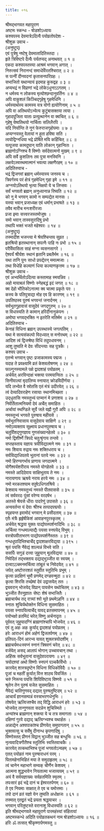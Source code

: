 ```yaml
---
title: ०१६
---
```

श्रीमद्‌भागवत महापुराण  
अष्टमः स्कन्धः - षोडशोऽध्यायः  
कश्यपस्य देवमात्रेऽदित्यै पयोव्रतोपदेशः -  
श्रीशुक उवाच -   
(अनुष्टुप्)   
एवं पुत्रेषु नष्टेषु देवमातादितिस्तदा ।   
हृते त्रिविष्टपे दैत्यैः पर्यतप्यद् अनाथवत् ॥ १ ॥   
एकदा कश्यपस्तस्या आश्रमं भगवान् अगात् ।   
निरुत्सवं निरानन्दं समाधेर्विरतश्चिरात् ॥ २ ॥   
स पत्नीं दीनवदनां कृतासनपरिग्रहः ।   
सभाजितो यथान्यायं इदमाह कुरूद्वह ॥ ३ ॥   
अप्यभद्रं न विप्राणां भद्रे लोकेऽधुनाऽऽगतम् ।   
न धर्मस्य न लोकस्य मृत्योश्छन्दानुवर्तिनः ॥ ४ ॥   
अपि वाकुशलं किञ्चिद्गृहेषु गृहमेधिनि ।   
धर्मस्यार्थस्य कामस्य यत्र योगो ह्ययोगिनाम् ॥ ५ ॥   
अपि वा अतिथयोऽभ्येत्य कुटुंबासक्तया त्वया ।   
गृहादपूजिता याताः प्रत्युत्थानेन वा क्वचित् ॥ ६ ॥   
गृहेषु येष्वतिथयो नार्चिताः सलिलैरपि ।   
यदि निर्यान्ति ते नूनं फेरुराजगृहोपमाः ॥ ७ ॥   
अप्यग्नयस्तु वेलायां न हुता हविषा सति ।   
त्वयोद्विग्नधिया भद्रे प्रोषिते मयि कर्हिचित् ॥ ८ ॥   
यत्पूजया कामदुघान् याति लोकान् गृहान्वितः ।   
ब्राह्मणोऽग्निश्च वै विष्णोः सर्वदेवात्मनो मुखम् ॥ ९ ॥   
अपि सर्वे कुशलिनः तव पुत्रा मनस्विनि ।   
लक्षयेऽस्वस्थमात्मानं भवत्या लक्षणैरहम् ॥ १० ॥   
अदितिरुवाच -   
भद्रं द्विजगवां ब्रह्मन् धर्मस्यास्य जनस्य च ।   
त्रिवर्गस्य परं क्षेत्रं गृहमेधिन् गृहा इमे ॥ ११ ॥   
अग्नयोऽतिथयो भृत्या भिक्षवो ये च लिप्सवः ।   
सर्वं भगवतो ब्रह्मन् अनुध्यानान्न रिष्यति ॥ १२ ॥   
को नु मे भगवन् कामो न सम्पद्येत मानसः ।   
यस्या भवान् प्रजाध्यक्ष एवं धर्मान् प्रभाषते ॥ १३ ॥   
तवैव मारीच मनःशरीरजाः   
प्रजा इमाः सत्त्वरजस्तमोजुषः ।   
समो भवान् तास्वसुरादिषु प्रभो   
तथापि भक्तं भजते महेश्वरः ॥ १४ ॥   
(अनुष्टुप्)   
तस्मादीश भजन्त्या मे श्रेयश्चिन्तय सुव्रत ।   
हृतश्रियो हृतस्थानान् सपत्नैः पाहि नः प्रभो ॥ १५ ॥   
परैर्विवासिता साहं मग्ना व्यसनसागरे ।   
ऐश्वर्यं श्रीर्यशः स्थानं हृतानि प्रबलैर्मम ॥ १६ ॥   
यथा तानि पुनः साधो प्रपद्येरन् ममात्मजाः ।   
तथा विधेहि कल्याणं धिया कल्याणकृत्तम ॥ १७ ॥   
श्रीशुक उवाच -   
एवं अभ्यर्थितोऽदित्या कस्तामाह स्मयन्निव ।   
अहो मायाबलं विष्णोः स्नेहबद्धं इदं जगत् ॥ १८ ॥   
क्व देहो भौतिकोऽनात्मा क्व चात्मा प्रकृतेः परः ।   
कस्य के पतिपुत्राद्या मोह एव हि कारणम् ॥ १९ ॥   
उपतिष्ठस्व पुरुषं भगवन्तं जनार्दनम् ।   
सर्वभूतगुहावासं वासुदेवं जगद्गुरुम् ॥ २० ॥   
स विधास्यति ते कामान् हरिर्दीनानुकंपनः ।   
अमोघा भगवद्भक्तिः न इतरेति मतिर्मम ॥ २१ ॥   
अदितिरुवाच -   
केनाहं विधिना ब्रह्मन् उपस्थास्ये जगत्पतिम् ।   
यथा मे सत्यसंकल्पो विदध्यात् स मनोरथम् ॥ २२ ॥   
आदिश त्वं द्विजश्रेष्ठ विधिं तदुपधावनम् ।   
आशु तुष्यति मे देवः सीदन्त्याः सह पुत्रकैः ।   
कश्यप उवाच -  
एतन्मे भगवान् पृष्टः प्रजाकामस्य पद्मजः ।   
यदाह ते प्रवक्ष्यामि व्रतं केशवतोषणम् ॥ २४ ॥   
फाल्गुनस्यामले पक्षे द्वादशाहं पयोव्रतम् ।   
अर्चयेत् अरविन्दाक्षं भक्त्या परमयान्वितः ॥ २५ ॥   
सिनीवाल्यां मृदालिप्य स्नायात् क्रोडविदीर्णया ।   
यदि लभ्येत वै स्रोतसि एतं मंत्रं उदीरयेत् ॥ २६ ॥   
त्वं देव्यादिवराहेण रसायाः स्थानमिच्छता ।   
उद्‌धृतासि नमस्तुभ्यं पाप्मानं मे प्रणाशय ॥ २७ ॥   
निर्वर्तितात्मनियमो देवं अर्चेत् समाहितः ।   
अर्चायां स्थण्डिले सूर्ये जले वह्नौ गुरौ अपि ॥ २८ ॥   
नमस्तुभ्यं भगवते पुरुषाय महीयसे ।   
सर्वभूतनिवासाय वासुदेवाय साक्षिणे ॥ २९ ॥   
नमोऽव्यक्ताय सूक्ष्माय प्रधानपुरुषाय च ।   
चतुर्विंशद्गुणज्ञाय गुणसंख्यानहेतवे ॥ ३० ॥   
नमो द्विशीर्ष्णे त्रिपदे चतुःश्रृंगाय तन्तवे ।   
सप्तहस्ताय यज्ञाय त्रयीविद्यात्मने नमः ॥ ३१ ॥   
नमः शिवाय रुद्राय नमः शक्तिधराय च ।   
सर्वविद्याधिपतये भूतानां पतये नमः ॥ ३२ ॥   
नमो हिरण्यगर्भाय प्राणाय जगदात्मने ।   
योगैश्वर्यशरीराय नमस्ते योगहेतवे ॥ ३३ ॥   
नमस्ते आदिदेवाय साक्षिभूताय ते नमः ।   
नारायणाय ऋषये नराय हरये नमः ॥ ३४ ॥   
नमो मरकतश्याम वपुषेऽधिगतश्रिये ।   
केशवाय नमस्तुभ्यं नमस्ते पीतवाससे ॥ ३५ ॥   
त्वं सर्ववरदः पुंसां वरेण्य वरदर्षभ ।   
अतस्ते श्रेयसे धीराः पादरेणुं उपासते ॥ ३६ ॥   
अन्ववर्तन्त यं देवाः श्रीश्च तत्पादपद्मयोः ।   
स्पृहयन्त इवामोदं भगवान् मे प्रसीदताम् ॥ ३७ ॥   
एतैः मंत्रैः हृर्हृषीकेशं आवाहनपुरस्कृतम् ।   
अर्चयेत् श्रद्धया युक्तः पाद्योपस्पर्शनादिभिः ॥ ३८ ॥   
अर्चित्वा गन्धमाल्याद्यैः पयसा स्नपयेद् विभुम् ।   
वस्त्रोपवीताभरण पाद्योपस्पर्शनैस्ततः ॥ ३९ ॥   
गन्धधूपादिभिश्चार्चेद् द्वादशाक्षरविद्यया ॥ ३९५ ।   
श्रृतं पयसि नैवेद्यं शाल्यन्नं विभवे सति ।   
ससर्पिः सगुडं दत्त्वा जुहुयान् मूलविद्यया ॥ ४० ॥   
निवेदितं तद्भक्ताय दद्याद्भुञ्जीत वा स्वयम् ।   
दत्त्वाऽऽचमनमर्चित्वा तांबूलं च निवेदयेत् ॥ ४१ ॥   
जपेत् अष्टोत्तरशतं स्तुवीत स्तुतिभिः प्रभुम् ।   
कृत्वा प्रदक्षिणं भूमौ प्रणमेद् दण्डवन्मुदा ॥ ४२ ॥   
कृत्वा शिरसि तच्छेषां देवं उद्वासयेत् ततः ।   
द्व्यवरान् भोजयेद् विप्रान् पायसेन यथोचितम् ॥ ४३ ॥   
भुञ्जीत तैरनुज्ञातः सेष्टः शेषं सभाजितैः ।   
ब्रह्मचार्यथ तद् रात्र्यां श्वो भूते प्रथमेऽहनि ॥ ४४ ॥   
स्नातः शुचिर्यथोक्तेन विधिना सुसमाहितः ।   
पयसा स्नापयित्वार्चेद् यावद् व्रतसमापनम् ॥ ४५ ॥   
पयोभक्षो व्रतमिदं चरेत् विष्णु अर्चनादृतः ।   
पूर्ववत् जुहुयादग्निं ब्राह्मणांश्चापि भोजयेत् ॥ ४६ ॥   
एवं तु अहः अहः कुर्याद् द्वादशाहं पयोव्रतम् ।   
हरेः आराधनं होमं अर्हणं द्विजतर्पणम् ॥ ४७ ॥   
प्रतिपत्-दिनं आरभ्य यावत् शुक्लत्रयोदशीम् ।   
ब्रह्मचर्यमधःस्वप्नं स्नानं त्रिषवणं चरेत् ॥ ४८ ॥   
वर्जयेत् असद् आलापं भोगान् उच्चावचान् तथा ।   
अहिंस्रः सर्वभूतानां वासुदेवपरायणः ॥ ४९ ॥   
त्रयोदश्यां अथो विष्णोः स्नपनं पञ्चकैर्विभोः ।   
कारयेत् शास्त्रदृष्टेन विधिना विधिकोविदैः ॥ ५० ॥   
पूजां च महतीं कुर्यात् वित्त शाठ्य विवर्जितः ।   
चरुं निरूप्य पयसि शिपिविष्टाय विष्णवे ॥ ५१ ॥   
श्रृतेन तेन पुरुषं यजेत सुसमाहितः ।   
नैवेद्यं चातिगुणवद् दद्यात् पुरुषतुष्टिदम् ॥ ५२ ॥   
आचार्यं ज्ञानसम्पन्नं वस्त्राभरणधेनुभिः ।   
तोषयेत् ऋत्विजश्चैव तद् विद्धि आराधनं हरेः ॥ ५३ ॥   
भोजयेत् तान्गुणवता सदन्नेन शुचिस्मिते ।   
अन्यांश्च ब्राह्मणान् शक्त्या ये च तत्र समागताः ॥ ५४ ॥   
दक्षिणां गुरवे दद्याद् ऋत्विग्भ्यश्च यथार्हतः ।   
अन्नाद्येन अश्वपाकांश्च प्रीणयेत् समुपागतान् ॥ ५५ ॥   
भुक्तवत्सु च सर्वेषु दीनान्ध कृपणादिषु ।   
विष्णोस्तत् प्रीणनं विद्वान् भुञ्जीत सह बन्धुभिः ॥ ५६ ॥   
नृत्यवादित्रगीतैश्च स्तुतिभिः स्वस्तिवाचकैः ।   
कारयेत् तत्कथाभिश्च पूजां भगवतोऽन्वहम् ॥ ५७ ॥   
एतत् पयोव्रतं नाम पुरुषाराधनं परम् ।   
पितामहेनाभिहितं मया ते समुदाहृतम् ॥ ५८ ॥   
त्वं चानेन महाभागे सम्यक् चीर्णेन केशवम् ।   
आत्मना शुद्धभावेन नियतात्मा भजाव्ययम् ॥ ५९ ॥   
अयं वै सर्वयज्ञाख्यः सर्वव्रतमिति स्मृतम् ।   
तपःसारं इदं भद्रे दानं च ईश्वरतर्पणम् ॥ ६० ॥   
ते एव नियमाः साक्षात् ते एव च यमोत्तमाः ।   
तपो दानं व्रतं यज्ञो येन तुष्यति अधोक्षजः ॥ ६१ ॥   
तस्मात् एतद्व्रतं भद्रे प्रयता श्रद्धयाचर ।   
भगवान् परितुष्टस्ते वरानाशु विधास्यति ॥ ६२ ॥   
इति श्रीमद्‌भागवते महापुराणे पारमहंस्यां संहितायां   
अष्टमस्कन्धे अदिति पयोव्रतकथनं नाम षोडशोऽध्यायः ॥ १६ ॥   
हरिः ॐ तत्सत् श्रीकृष्णार्पणमस्तु ॥ 